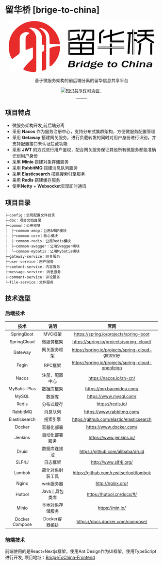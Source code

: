 # 留华桥 [brige-to-china]

<p align=center>
  <a href="#">
    <img src="./doc/image/header-logo.png" alt="留华桥">
  </a>
</p>
<p  align=center>
   基于微服务架构的前后端分离的留华信息共享平台
</p>
<p align="center">
<a target="_blank" href="https://github.com/gi3636/BridgeToChina-Backend">
  <img src="https://img.shields.io/badge/license-CC%20BY--NC--ND%204.0-lightgrey" alt="知识共享许可协议"/>
  <img src="https://img.shields.io/github/stars/gi3636/BridgeToChina-Backend" alt=""/>
  <img src="https://img.shields.io/github/forks/gi3636/BridgeToChina-Backend" alt=""/>
<br>
  <img src="https://img.shields.io/badge/SpringBoot-2.7.0-green" alt=""/>
  <img src="https://img.shields.io/badge/SpringCloud-2021.0.2-green" alt=""/>
  <img src="https://img.shields.io/badge/SpringCloudAlibaba-2021.0.1-green" alt=""/>
  <img src="https://img.shields.io/badge/Nacos-2021.0.2-orange" alt=""/>
  <img src="https://img.shields.io/badge/Netty-4.1.77-orange" alt=""/>
  <img src="https://img.shields.io/badge/RabbitMq-2.4.5-orange" alt=""/>
  <img src="https://img.shields.io/badge/Minio-8.3.4-orange" alt=""/>
  <img src="https://img.shields.io/badge/Redis-6.1.8-orange" alt=""/>
  <img src="https://img.shields.io/badge/MySql-8.0.25-orange" alt=""/>
  <img src="https://img.shields.io/badge/Elasticsearch-7.17.3-orange" alt=""/>
</a></p>

## 项目特点

- 微服务架构开发,前后端分离
- 采用 **Nacos** 作为服务注册中心，支持分布式集群架构，方便微服务配置管理
- 采用 **Getaway** 搭建网关服务，进行负载转发的同时对用户身份进行识别，并支持配置接口未认证拦截功能
- 采用 **JWT** 的方式进行用户鉴权，配合网关服务保证其他所有微服务都能准确识别用户身份
- 采用 **Minio** 搭建对象存储服务
- 采用 **RabbitMQ** 搭建消息队列服务
- 采用 **Elasticsearch** 搭建搜索引擎服务
- 采用 **Redis** 搭建缓存服务
- 使用**Netty** + **Websocket**实现即时通讯

## 项目目录

```
├─config：全局配置文件目录
├─doc：项目文档目录
├─common：公用模块
│  ├─common-amqp：公用AMQP模块
│  ├─common-core：核心模块
│  ├─common-redis：公用Redis模块
│  ├─common-swagger：公用Swagger模块
│  └─common-mybatis：公用Mybatis模块
├─gateway-service：网关服务
├─user-service：用户服务
├─content-service：内容服务
├─message-service: 消息服务
├─comment-service：评论服务
└─file-service：文件服务
```

## 技术选型

### 后端技术

|       技术       |     说明     |                        官网                         |
|:--------------:|:----------:|:-------------------------------------------------:|
|   SpringBoot   |   MVC框架    |      https://spring.io/projects/spring-boot       |
|  SpringCloud   |   微服务框架    |     https://spring.io/projects/spring-cloud/      |
|    Gateway     |   网关服务框架   |  https://spring.io/projects/spring-cloud-gateway  |
|     Fegin      |   RPC框架    | https://spring.io/projects/spring-cloud-openfeign |
|     Nacos      |  注册、配置中心   |              https://nacos.io/zh-cn/              |
|  MyBatis-Plus  |   数据库框架    |             https://mp.baomidou.com/              |
|     MySQL      |    数据库     |              https://www.mysql.com/               |
|     Redis      |   分布式缓存    |                 https://redis.io/                 |
|    RabbitMQ    |    消息队列    |             https://www.rabbitmq.com/             |
| Elasticsearch  |    搜索引擎    |     https://github.com/elastic/elasticsearch      |
|     Docker     |   容器化部署    |              https://www.docker.com/              |
|    Jenkins     |  自动化部署服务   |              https://www.jenkins.io/              |
|     Druid      |   数据库连接池   |         https://github.com/alibaba/druid          |
|     SLF4J      |    日志框架    |               http://www.slf4j.org/               |
|     Lombok     |  简化对象封装工具  |      https://github.com/rzwitserloot/lombok       |
|     Nginx      |   web服务器   |                 http://nginx.org/                 |
|     Hutool     | Java工具包类库  |             https://hutool.cn/docs/#/             |
|     Minio      |  本地对象存储服务  |                  https://min.io/                  |
| Docker Compose | Docker容器编排 |         https://docs.docker.com/compose/          |

### 前端技术

前端使用的是React+Nextjs框架，使用Ant Design作为UI框架，使用TypeScript进行开发, 项目地址：[BridgeToChina-Frontend](https://github.com/gi3636/brige-to-china)

